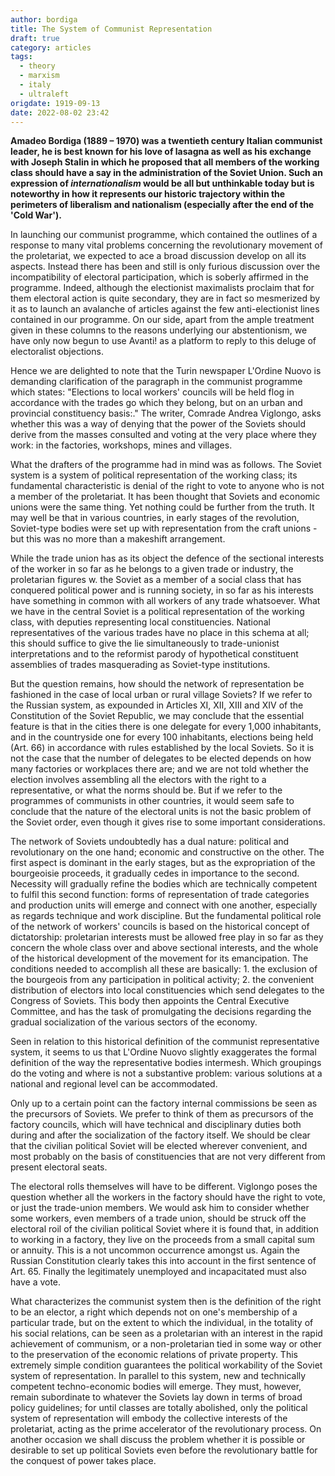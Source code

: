 ```yaml
---
author: bordiga
title: The System of Communist Representation
draft: true
category: articles
tags:
  - theory
  - marxism
  - italy
  - ultraleft
origdate: 1919-09-13
date: 2022-08-02 23:42
---
```

**Amadeo Bordiga (1889 – 1970) was a twentieth century Italian communist leader, he is best known for his love of lasagna as well as his exchange with Joseph Stalin in which he proposed that all members of the working class should have a say in the administration of the Soviet Union. Such an expression of *internationalism* would be all but unthinkable today but is noteworthy in how it represents our historic trajectory within the perimeters of liberalism and nationalism (especially after the end of the 'Cold War').**

In launching our communist programme, which contained the outlines of a response to many vital problems concerning the revolutionary movement of the proletariat, we expected to ace a broad discussion develop on all its aspects. Instead there has been and still is only furious discussion over the incompatibility of electoral participation, which is soberly affirmed in the programme. Indeed, although the electionist maximalists proclaim that for them electoral action is quite secondary, they are in fact so mesmerized by it as to launch an avalanche of articles against the few anti-electionist lines contained in our programme. On our side, apart from the ample treatment given in these columns to the reasons underlying our abstentionism, we have only now begun to use Avanti! as a platform to reply to this deluge of electoralist objections.

Hence we are delighted to note that the Turin newspaper L'Ordine Nuovo is demanding clarification of the paragraph in the communist programme which states: "Elections to local workers' councils will be held flog in accordance with the trades go which they belong, but on an urban and provincial constituency basis:." The writer, Comrade Andrea Viglongo, asks whether this was a way of denying that the power of the Soviets should derive from the masses consulted and voting at the very place where they work: in the factories, workshops, mines and villages.

What the drafters of the programme had in mind was as follows. The Soviet system is a system of political representation of the working class; its fundamental characteristic is denial of the right to vote to anyone who is not a member of the proletariat. It has been thought that Soviets and economic unions were the same thing. Yet nothing could be further from the truth. It may well be that in various countries, in early stages of the revolution, Soviet-type bodies were set up with representation from the craft unions - but this was no more than a makeshift arrangement.

While the trade union has as its object the defence of the sectional interests of the worker in so far as he belongs to a given trade or industry, the proletarian figures w. the Soviet as a member of a social class that has conquered political power and is running society, in so far as his interests have something in common with all workers of any trade whatsoever. What we have in the central Soviet is a political representation of the working class, with deputies representing local constituencies. National representatives of the various trades have no place in this schema at all; this should suffice to give the lie simultaneously to trade-unionist interpretations and to the reformist parody of hypothetical constituent assemblies of trades masquerading as Soviet-type institutions.

But the question remains, how should the network of representation be fashioned in the case of local urban or rural village Soviets? If we refer to the Russian system, as expounded in Articles XI, XII, XIII and XIV of the Constitution of the Soviet Republic, we may conclude that the essential feature is that in the cities there is one delegate for every 1,000 inhabitants, and in the countryside one for every 100 inhabitants, elections being held (Art. 66) in accordance with rules established by the local Soviets. So it is not the case that the number of delegates to be elected depends on how many factories or workplaces there are; and we are not told whether the election involves assembling all the electors with the right to a representative, or what the norms should be. But if we refer to the programmes of communists in other countries, it would seem safe to conclude that the nature of the electoral units is not the basic problem of the Soviet order, even though it gives rise to some important considerations.

The network of Soviets undoubtedly has a dual nature: political and revolutionary on the one hand; economic and constructive on the other. The first aspect is dominant in the early stages, but as the expropriation of the bourgeoisie proceeds, it gradually cedes in importance to the second. Necessity will gradually refine the bodies which are technically competent to fulfil this second function: forms of representation of trade categories and production units will emerge and connect with one another, especially as regards technique and work discipline. But the fundamental political role of the network of workers' councils is based on the historical concept of dictatorship: proletarian interests must be allowed free play in so far as they concern the whole class over and above sectional interests, and the whole of the historical development of the movement for its emancipation. The conditions needed to accomplish all these are basically: 1. the exclusion of the bourgeois from any participation in political activity; 2. the convenient distribution of electors into local constituencies which send delegates to the Congress of Soviets. This body then appoints the Central Executive Committee, and has the task of promulgating the decisions regarding the gradual socialization of the various sectors of the economy.

Seen in relation to this historical definition of the communist representative system, it seems to us that L'Ordine Nuovo slightly exaggerates the formal definition of the way the representative bodies intermesh. Which groupings do the voting and where is not a substantive problem: various solutions at a national and regional level can be accommodated.

Only up to a certain point can the factory internal commissions be seen as the precursors of Soviets. We prefer to think of them as precursors of the factory councils, which will have technical and disciplinary duties both during and after the socialization of the factory itself. We should be clear that the civilian political Soviet will be elected wherever convenient, and most probably on the basis of constituencies that are not very different from present electoral seats.

The electoral rolls themselves will have to be different. Viglongo poses the question whether all the workers in the factory should have the right to vote, or just the trade-union members. We would ask him to consider whether some workers, even members of a trade union, should be struck off the electoral roil of the civilian political Soviet where it is found that, in addition to working in a factory, they live on the proceeds from a small capital sum or annuity. This is a not uncommon occurrence amongst us. Again the Russian Constitution clearly takes this into account in the first sentence of Art. 65. Finally the legitimately unemployed and incapacitated must also have a vote.

What characterizes the communist system then is the definition of the right to be an elector, a right which depends not on one's membership of a particular trade, but on the extent to which the individual, in the totality of his social relations, can be seen as a proletarian with an interest in the rapid achievement of communism, or a non-proletarian tied in some way or other to the preservation of the economic relations of private property. This extremely simple condition guarantees the political workability of the Soviet system of representation. In parallel to this system, new and technically competent techno-economic bodies will emerge. They must, however, remain subordinate to whatever the Soviets lay down in terms of broad policy guidelines; for until classes are totally abolished, only the political system of representation will embody the collective interests of the proletariat, acting as the prime accelerator of the revolutionary process. On another occasion we shall discuss the problem whether it is possible or desirable to set up political Soviets even before the revolutionary battle for the conquest of power takes place.